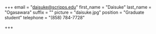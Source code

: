 +++
email = "daisuke@scripps.edu"
first_name = "Daisuke"
last_name = "Ogasawara"
suffix = ""
picture = "daisuke.jpg"
position = "Graduate student"
telephone = "(858) 784-7728"

+++

